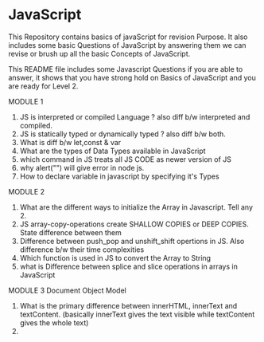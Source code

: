 # JavaScript 
This Repository contains basics of javaScript for revision Purpose. It also includes some basic Questions of JavaScript by answering them we can revise or brush up all the basic Concepts of JavaScript.




This README file includes some Javascript Questions if you are able to answer, 
it shows that you have strong hold on Basics of JavaScript and you are ready for Level 2.

MODULE 1 

1. JS is interpreted or compiled Language ? also diff b/w interpreted and compiled.
2. JS is statically typed or dynamically typed ? also diff b/w both.
3. What is diff b/w let,const & var
4. What are the types of Data Types available in JavaScript
5. which command in JS treats all JS CODE as newer version of JS
6. why alert("") will give error in node js.
7. How to declare variable in javascript by specifying it's Types




MODULE 2

1. What are the different ways  to initialize the Array in Javascript. Tell any 2.
2. JS array-copy-operations create SHALLOW COPIES or DEEP COPIES. State difference between them
3. Difference between push_pop and unshift_shift opertions in JS. Also difference b/w their time complexities
4. Which function is used in JS to convert the Array to String
5. what is Difference between splice and slice operations in arrays in JavaScript


MODULE 3 
Document Object Model 

1. What is the primary difference between innerHTML, innerText and textContent. (basically innerText gives the text visible while textContent gives the whole text)
2. 
